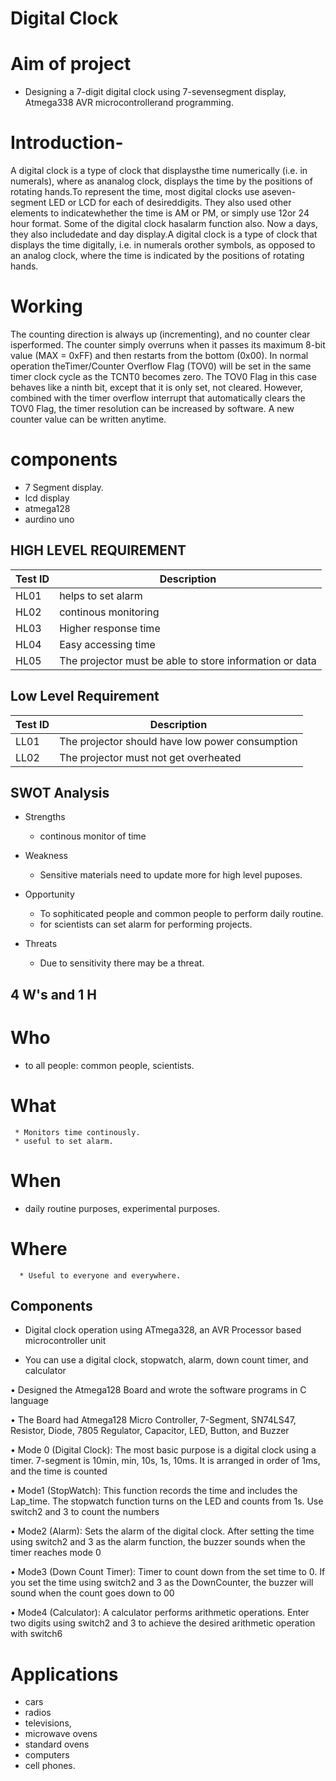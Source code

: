 # Digital Clock 
# Aim of project
* Designing a 7-digit digital clock using 7-sevensegment display, Atmega338 AVR microcontrollerand programming.
# Introduction-
A digital clock is a type of clock that displaysthe time numerically (i.e. in numerals), where as ananalog clock, displays the time by the positions of rotating hands.To represent the time, most digital clocks use aseven-segment LED or LCD for each of desireddigits. They also used other elements to indicatewhether the time is AM or PM, or simply use 12or 24 hour format. Some of the digital clock hasalarm function also. Now a days, they also includedate and day display.A digital clock is a type of clock that displays the time digitally, i.e. in numerals orother symbols, as opposed to an analog clock, where the time is indicated by the
positions of rotating hands.
#   Working  
The counting direction is always up (incrementing), and no counter clear isperformed. The counter simply overruns when it passes its maximum 8-bit value
(MAX = 0xFF) and then restarts from the bottom (0x00). In normal operation theTimer/Counter Overflow Flag (TOV0) will be set in the same timer clock cycle as the
TCNT0 becomes zero. The TOV0 Flag in this case behaves like a ninth bit, except that it is only set, not cleared. However, combined with the timer overflow interrupt that automatically clears the TOV0 Flag, the timer resolution can be increased by software. A new counter value can be written anytime. 


# components
* 7 Segment display.
* lcd display
* atmega128
* aurdino uno
## HIGH LEVEL REQUIREMENT
|Test ID  |    Description  |  
-------------|-----------------------------------
|HL01     |    helps to set alarm | 
|HL02     |    continous monitoring         |
|HL03     |    Higher response time  |
|HL04     |    Easy accessing time  |
|HL05     |    The projector must be able to store information or data |
## Low Level Requirement
|Test ID   |  Description | 
------------------|-------------------
|LL01     | The projector should have low power consumption |
|LL02   | The projector must not get overheated |
## SWOT Analysis
* Strengths
    * continous monitor of time 
    
* Weakness
    * Sensitive materials need to update more for high level puposes.
* Opportunity 
   * To sophiticated people and common people to perform daily routine.
   * for scientists can set alarm for performing projects.
   
* Threats
   * Due to sensitivity there may be a threat.
## 4 W's and 1 H
 # Who
  * to all people: common people, scientists.
  # What
     * Monitors time continously.
     * useful to set alarm.
  # When
  * daily routine purposes, experimental purposes. 
  # Where
      * Useful to everyone and everywhere.
   ## Components
   * Digital clock operation using ATmega328, an AVR Processor based microcontroller unit

*   You can use a digital clock, stopwatch, alarm, down count timer, and calculator

• Designed the Atmega128 Board and wrote the software programs in C language

• The Board had Atmega128 Micro Controller, 7-Segment, SN74LS47, Resistor, Diode, 7805 Regulator, Capacitor, LED, Button, and Buzzer

• Mode 0 (Digital Clock): The most basic purpose is a digital clock using a timer. 7-segment is 10min, min, 10s, 1s, 10ms. It is arranged in order of 1ms, and the time is counted

• Mode1 (StopWatch): This function records the time and includes the Lap_time. The stopwatch function turns on the LED and counts from 1s. Use switch2 and 3 to count the numbers

• Mode2 (Alarm): Sets the alarm of the digital clock. After setting the time using switch2 and 3 as the alarm function, the buzzer sounds when the timer reaches mode 0

• Mode3 (Down Count Timer): Timer to count down from the set time to 0. If you set the time using switch2 and 3 as the DownCounter, the buzzer will sound when the count goes down to 00

• Mode4 (Calculator): A calculator performs arithmetic operations. Enter two digits using switch2 and 3 to achieve the desired arithmetic operation with switch6
  
  


# Applications 
*  cars
*  radios
*  televisions,
*  microwave ovens
*   standard ovens
*   computers 
*  cell phones.  
